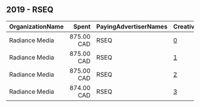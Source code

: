 ## 2019 - RSEQ 
|OrganizationName|Spent|PayingAdvertiserNames|CreativeUrls|Impressions|Genders|AgeBrackets|CountryCodes|BillingAddresses|CandidateBallotInformation|
|:---|---:|:---|:---|---:|:---|:---|:---|:---|:---|
|Radiance Media|875.00 CAD|RSEQ|[0](https://www.snap.com/political-ads/asset/97ea4193e8c94918246f7b24c88843ae3896f6064feb8070853a97e391b49776?mediaType=mp4)|424,824||16-|canada|"1360 Ropery, Suite 101,Montreal,H3K2X3,CA"||
|Radiance Media|875.00 CAD|RSEQ|[1](https://www.snap.com/political-ads/asset/4a75d1853ef0025e228d58c58ae5b35092b549cbacc316d83de08fa66ccd32c9?mediaType=mp4)|445,044||16-|canada|"1360 Ropery, Suite 101,Montreal,H3K2X3,CA"||
|Radiance Media|875.00 CAD|RSEQ|[2](https://www.snap.com/political-ads/asset/4c630a34cdac2856d1330ea8d3e3d0eeb3d5aa7671133e6126dd600116f35a57?mediaType=mp4)|441,361||16-|canada|"1360 Ropery, Suite 101,Montreal,H3K2X3,CA"||
|Radiance Media|874.00 CAD|RSEQ|[3](https://www.snap.com/political-ads/asset/a5f368a32e25ae59a7ccf8f78fc76678f03c15e11876c9b61a910c72dc223dbc?mediaType=mp4)|460,992||16-|canada|"1360 Ropery, Suite 101,Montreal,H3K2X3,CA"||
